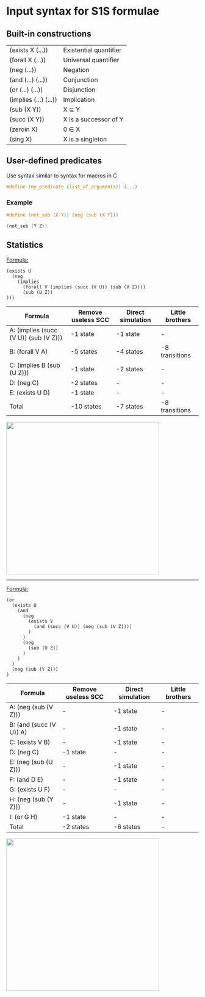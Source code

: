 # Input syntax for S1S formulae

## Built-in constructions

|			|				|
| ---			| ---				|
| (exists X (...))	| Existential quantifier	|
| (forall X (...))	| Universal quantifier		|
| (neg (...))		| Negation			|
| (and (...) (...))	| Conjunction			|
| (or (...) (...))	| Disjunction			|
| (implies (...) (...))	| Implication			|
| (sub (X Y))		| X <span>&#8838;</span> Y	|
| (succ (X Y))		| X is a successor of Y		|
| (zeroin X)		| 0 <span>&#8712;</span> X	|
| (sing X)		| X is a singleton		|

## User-defined predicates

Use syntax similar to syntax for macros in C

```c
#define (my_predicate (list_of_arguments)) (...)
```

### Example

```c
#define (not_sub (X Y)) (neg (sub (X Y)))

(not_sub (Y Z))
```

## Statistics

<a href="https://github.com/barbora4/projektova-praxe/blob/master/benchmark/formula1">Formula:</a>
```
(exists U
  (neg
    (implies 
      (forall V (implies (succ (V U)) (sub (V Z))))
      (sub (U Z))
)))
```

| Formula | Remove useless SCC | Direct simulation | Little brothers |
| --- | --- | --- | --- |
| A: (implies (succ (V U)) (sub (V Z))) | -1 state | -1 state | - |
| B: (forall V A) | -5 states | -4 states | -8 transitions |
| C: (implies B (sub (U Z))) | -1 state | -2 states | - |
| D: (neg C) | -2 states | - | - |
| E: (exists U D) | -1 state | - | - |
| Total | -10 states | -7 states | -8 transitions |

<img src="https://github.com/barbora4/projektova-praxe/blob/master/images/graph1_02.png" width=400>

---

<a href="https://github.com/barbora4/projektova-praxe/blob/master/benchmark/formula2">Formula:</a>
```
(or
  (exists U
    (and
      (neg
        (exists V
          (and (succ (V U)) (neg (sub (V Z))))
        )
      )
      (neg
        (sub (U Z))
      )
    )
  )
  (neg (sub (Y Z)))
)
```

| Formula | Remove useless SCC | Direct simulation | Little brothers |
| --- | --- | --- | --- |
| A: (neg (sub (V Z))) | - | -1 state | - |
| B: (and (succ (V U)) A) | - | -1 state | - |
| C: (exists V B) | - | -1 state | - |
| D: (neg C) | -1 state | - | - |
| E: (neg (sub (U Z))) | - | -1 state | - |
| F: (and D E) | - | -1 state | - |
| G: (exists U F) | - | - | - |
| H: (neg (sub (Y Z))) | - | -1 state | - |
| I: (or G H) | -1 state | - | - |
| Total | -2 states | -6 states | - |

<img src="https://github.com/barbora4/projektova-praxe/blob/master/images/graph5.png" width=400>



